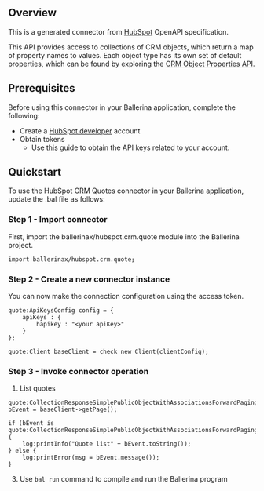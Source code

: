 ## Overview
This is a generated connector from [HubSpot](https://www.hubspot.com/) OpenAPI specification. 

This API provides access to collections of CRM objects, which return a map of property names to values. Each object type has its own set of default properties, which can be found by exploring the [CRM Object Properties API](https://developers.hubspot.com/docs/methods/crm-properties/crm-properties-overview).
 
## Prerequisites
Before using this connector in your Ballerina application, complete the following:
* Create a [HubSpot developer](https://developers.hubspot.com/) account
* Obtain tokens
    -  Use [this](https://knowledge.hubspot.com/integrations/how-do-i-get-my-hubspot-api-key?_ga=2.57958890.1140639136.1626730652-1097354510.1626409334) guide to obtain the API keys related to your account.

## Quickstart
To use the HubSpot CRM Quotes connector in your Ballerina application, update the .bal file as follows:
### Step 1 - Import connector
First, import the ballerinax/hubspot.crm.quote module into the Ballerina project.
```ballerina
import ballerinax/hubspot.crm.quote;
```

### Step 2 - Create a new connector instance
You can now make the connection configuration using the access token.
```ballerina
quote:ApiKeysConfig config = {
    apiKeys : {
        hapikey : "<your apiKey>"
    }
};

quote:Client baseClient = check new Client(clientConfig);

```

### Step 3 - Invoke connector operation

1. List quotes

```
quote:CollectionResponseSimplePublicObjectWithAssociationsForwardPaging|error bEvent = baseClient->getPage();

if (bEvent is quote:CollectionResponseSimplePublicObjectWithAssociationsForwardPaging) {
    log:printInfo("Quote list" + bEvent.toString());
} else {
    log:printError(msg = bEvent.message());
}
```

3. Use `bal run` command to compile and run the Ballerina program
